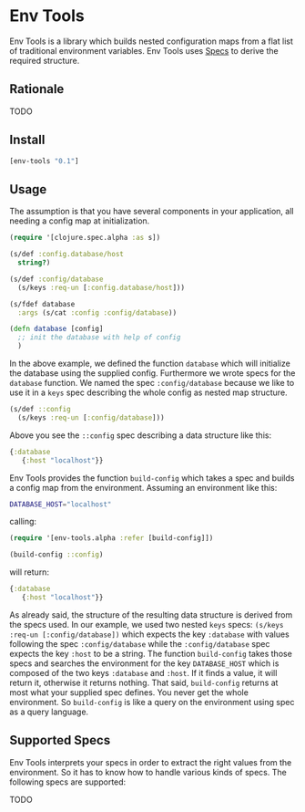 # Env Tools

Env Tools is a library which builds nested configuration maps from a flat list of traditional environment variables. Env Tools uses [Specs][1] to derive the required structure.

## Rationale

TODO

## Install

```clojure
[env-tools "0.1"]
```

## Usage

The assumption is that you have several components in your application, all needing a config map at initialization.

```clojure
(require '[clojure.spec.alpha :as s])

(s/def :config.database/host
  string?)

(s/def :config/database
  (s/keys :req-un [:config.database/host]))

(s/fdef database
  :args (s/cat :config :config/database))

(defn database [config]
  ;; init the database with help of config
  )
```

In the above example, we defined the function `database` which will initialize the database using the supplied config. Furthermore we wrote specs for the `database` function. We named the spec `:config/database` because we like to use it in a `keys` spec describing the whole config as nested map structure.

```clojure
(s/def ::config
  (s/keys :req-un [:config/database]))
```

Above you see the `::config` spec describing a data structure like this:

```clojure
{:database
   {:host "localhost"}}
```

Env Tools provides the function `build-config` which takes a spec and builds a config map from the environment. Assuming an environment like this:

```bash
DATABASE_HOST="localhost"
```

calling:

```clojure
(require '[env-tools.alpha :refer [build-config]])

(build-config ::config)
```

will return:

```clojure
{:database
   {:host "localhost"}}
```

As already said, the structure of the resulting data structure is derived from the specs used. In our example, we used two nested `keys` specs: `(s/keys :req-un [:config/database])` which expects the key `:database` with values following the spec `:config/database` while the `:config/database` spec expects the key `:host` to be a string. The function `build-config` takes those specs and searches the environment for the key `DATABASE_HOST` which is composed of the two keys `:database` and `:host`. If it finds a value, it will return it, otherwise it returns nothing. That said, `build-config` returns at most what your supplied spec defines. You never get the whole environment. So `build-config` is like a query on the environment using spec as a query language.

## Supported Specs

Env Tools interprets your specs in order to extract the right values from the environment. So it has to know how to handle various kinds of specs. The following specs are supported:

TODO

[1]: <https://clojure.org/guides/spec>
